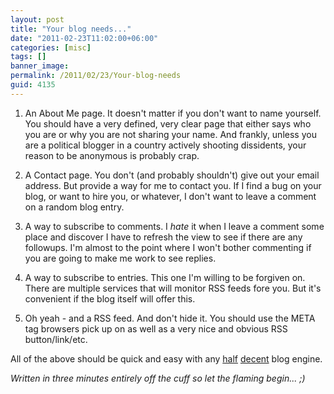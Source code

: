 ```yaml
---
layout: post
title: "Your blog needs..."
date: "2011-02-23T11:02:00+06:00"
categories: [misc]
tags: []
banner_image: 
permalink: /2011/02/23/Your-blog-needs
guid: 4135
---
```


1) An About Me page. It doesn't matter if you don't want to name yourself. You should have a very defined, very clear page that either says who you are or why you are not sharing your name. And frankly, unless you are a political blogger in a country actively shooting dissidents, your reason to be anonymous is probably crap. 

2) A Contact page. You don't (and probably shouldn't) give out your email address. But provide a way for me to contact you. If I find a bug on your blog, or want to hire you, or whatever, I don't want to leave a comment on a random blog entry.

3) A way to subscribe to comments. I <i>hate</i> it when I leave a comment some place and discover I have to refresh the view to see if there are any followups. I'm almost to the point where I won't bother commenting if you are going to make me work to see replies.

4) A way to subscribe to entries. This one I'm willing to be forgiven on. There are multiple services that will monitor RSS feeds fore you. But it's convenient if the blog itself will offer this. 

5) Oh yeah - and a RSS feed. And don't hide it. You should use the META tag browsers pick up on as well as a very nice and obvious RSS button/link/etc. 

All of the above should be quick and easy with any <a href="http://blogcfc.riaforge.org">half</a> <a href="http://mangoblog.riaforge.org">decent</a> blog engine.

<i>Written in three minutes entirely off the cuff so let the flaming begin... ;)</i>